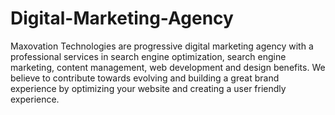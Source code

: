 # Digital-Marketing-Agency
Maxovation Technologies are progressive digital marketing agency with a professional services in search engine optimization, search engine marketing, content management, web development and design benefits.
We believe to contribute towards evolving and building a great brand experience by optimizing your website and creating a user friendly experience.
